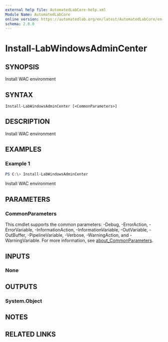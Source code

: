 ```yaml
---
external help file: AutomatedLabCore-help.xml
Module Name: AutomatedLabCore
online version: https://automatedlab.org/en/latest/AutomatedLabCore/en-us/Install-LabWindowsAdminCenter
schema: 2.0.0
---
```


# Install-LabWindowsAdminCenter

## SYNOPSIS
Install WAC environment

## SYNTAX

```
Install-LabWindowsAdminCenter [<CommonParameters>]
```

## DESCRIPTION
Install WAC environment

## EXAMPLES

### Example 1
```powershell
PS C:\> Install-LabWindowsAdminCenter
```

Install WAC environment

## PARAMETERS

### CommonParameters
This cmdlet supports the common parameters: -Debug, -ErrorAction, -ErrorVariable, -InformationAction, -InformationVariable, -OutVariable, -OutBuffer, -PipelineVariable, -Verbose, -WarningAction, and -WarningVariable. For more information, see [about_CommonParameters](http://go.microsoft.com/fwlink/?LinkID=113216).

## INPUTS

### None
## OUTPUTS

### System.Object
## NOTES

## RELATED LINKS

